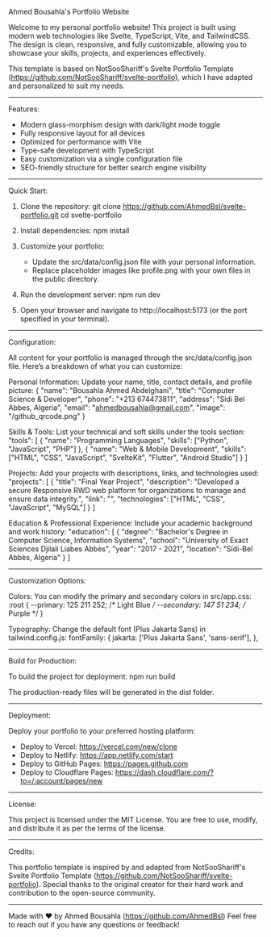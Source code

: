Ahmed Bousahla's Portfolio Website

Welcome to my personal portfolio website! This project is built using modern web technologies like Svelte, TypeScript, Vite, and TailwindCSS. The design is clean, responsive, and fully customizable, allowing you to showcase your skills, projects, and experiences effectively.

This template is based on NotSooShariff's Svelte Portfolio Template (https://github.com/NotSooShariff/svelte-portfolio), which I have adapted and personalized to suit my needs.

---

Features:

- Modern glass-morphism design with dark/light mode toggle
- Fully responsive layout for all devices
- Optimized for performance with Vite
- Type-safe development with TypeScript
- Easy customization via a single configuration file
- SEO-friendly structure for better search engine visibility

---

Quick Start:

1. Clone the repository:
   git clone https://github.com/AhmedBsl/svelte-portfolio.git
   cd svelte-portfolio

2. Install dependencies:
   npm install

3. Customize your portfolio:
   - Update the src/data/config.json file with your personal information.
   - Replace placeholder images like profile.png with your own files in the public directory.

4. Run the development server:
   npm run dev

5. Open your browser and navigate to http://localhost:5173 (or the port specified in your terminal).

---

Configuration:

All content for your portfolio is managed through the src/data/config.json file. Here’s a breakdown of what you can customize:

Personal Information:
Update your name, title, contact details, and profile picture:
{
  "name": "Bousahla Ahmed Abdelghani",
  "title": "Computer Science & Developer",
  "phone": "+213 674473811",
  "address": "Sidi Bel Abbes, Algeria",
  "email": "ahmedbousahla@gmail.com",
  "image": "/github_qrcode.png"
}

Skills & Tools:
List your technical and soft skills under the tools section:
"tools": [
  {
    "name": "Programming Languages",
    "skills": ["Python", "JavaScript", "PHP"]
  },
  {
    "name": "Web & Mobile Development",
    "skills": ["HTML", "CSS", "JavaScript", "SvelteKit", "Flutter", "Android Studio"]
  }
]

Projects:
Add your projects with descriptions, links, and technologies used:
"projects": [
  {
    "title": "Final Year Project",
    "description": "Developed a secure Responsive RWD web platform for organizations to manage and ensure data integrity.",
    "link": "",
    "technologies": ["HTML", "CSS", "JavaScript", "MySQL"]
  }
]

Education & Professional Experience:
Include your academic background and work history:
"education": [
  {
    "degree": "Bachelor's Degree in Computer Science, Information Systems",
    "school": "University of Exact Sciences Djilali Liabes Abbès",
    "year": "2017 - 2021",
    "location": "Sidi-Bel Abbès, Algeria"
  }
]

---

Customization Options:

Colors:
You can modify the primary and secondary colors in src/app.css:
:root {
  --primary: 125 211 252; /* Light Blue */
  --secondary: 147 51 234; /* Purple */
}

Typography:
Change the default font (Plus Jakarta Sans) in tailwind.config.js:
fontFamily: {
  jakarta: ['Plus Jakarta Sans', 'sans-serif'],
},

---

Build for Production:

To build the project for deployment:
npm run build

The production-ready files will be generated in the dist folder.

---

Deployment:

Deploy your portfolio to your preferred hosting platform:

- Deploy to Vercel: https://vercel.com/new/clone
- Deploy to Netlify: https://app.netlify.com/start
- Deploy to GitHub Pages: https://pages.github.com
- Deploy to Cloudflare Pages: https://dash.cloudflare.com/?to=/:account/pages/new

---

License:

This project is licensed under the MIT License. You are free to use, modify, and distribute it as per the terms of the license.

---

Credits:

This portfolio template is inspired by and adapted from NotSooShariff's Svelte Portfolio Template (https://github.com/NotSooShariff/svelte-portfolio). Special thanks to the original creator for their hard work and contribution to the open-source community.

---

Made with ❤️ by Ahmed Bousahla (https://github.com/AhmedBsl)
Feel free to reach out if you have any questions or feedback!
